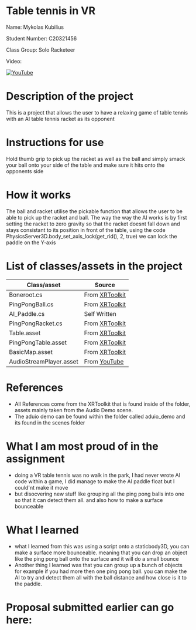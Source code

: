 # Table tennis in VR

Name: Mykolas Kubilius

Student Number: C20321456

Class Group: Solo Racketeer

Video:

[![YouTube](http://img.youtube.com/vi/J2kHSSFA4NU/0.jpg)](https://www.youtube.com/watch?v=J2kHSSFA4NU)

# Description of the project
This is a project that allows the user to have a relaxing game of table tennis with an AI table tennis racket as its opponent

# Instructions for use
Hold thumb grip to pick up the racket as well as the ball and simply smack your ball onto your side of the table and make sure it hits onto the opponents side

# How it works
The ball and racket utilise the pickable function that allows the user to be able to pick up the racket and ball.
The way the way the AI works is by first setting the racket to zero gravity so that the racket doesnt fall down and stays consistant to its position in front of the table,
using the code PhysicsServer3D.body_set_axis_lock(get_rid(), 2, true) we can lock the paddle on the Y-axis

# List of classes/assets in the project

| Class/asset | Source |
|-----------|-----------|
| Boneroot.cs | From [XRToolkit]() |
| PingPongBall.cs | From [XRToolkit]() |
| AI_Paddle.cs | Self Written |
| PingPongRacket.cs | From [XRToolkit]() |
| Table.asset | From [XRToolkit]() |
| PingPongTable.asset | From [XRToolkit]() |
| BasicMap.asset | From [XRToolkit]() |
| AudioStreamPlayer.asset | From [YouTube]() |


# References
* All References come from the XRToolkit that is found inside of the folder, assets mainly taken from the Audio Demo scene.
* The aduio demo can be found within the folder called aduio_demo and its found in the scenes folder

# What I am most proud of in the assignment
* doing a VR table tennis was no walk in the park, I had never wrote AI code within a game, I did manage to make the AI paddle float but I could'nt make it move
* but disocvering new stuff like grouping all the ping pong balls into one so that it can detect them all. and also how to make a surface bounceable

# What I learned
* what I learned from this was using a script onto a staticbody3D, you can make a surface more bounceable. meaning that you can drop an object like the ping pong ball onto the surface and it will do a small bounce
* Another thing I learned was that you can group up a bunch of objects for example if you had more then one ping pong ball. you can make the AI to try and detect them all with the ball distance and how close is it to the paddle.

# Proposal submitted earlier can go here:



